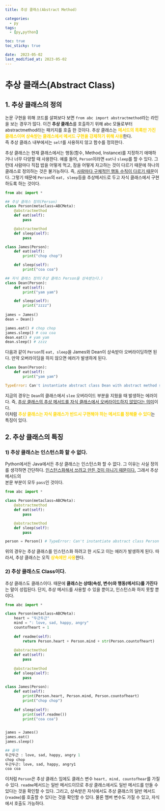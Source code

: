 ```yaml
---
title: 추상 클래스(Abstract Method)

categories:
  - py
tags:
  - [py,python]

toc: true
toc_sticky: true

date:  2023-05-02
last_modified_at: 2023-05-02 
---
```


# 추상 클래스(Abstract Class)
## 1. 추상 클래스의 정의

논문 구현을 위해 코드를 살펴보다 보면 `from abc import abstractmethod`라는 라인을 보는 경우가 많다. 이건 **추상 클래스**를 호출하기 위해 abc 모듈로부터 abstractmethod라는 
패키지를 호출 한 것이다. 추상 클래스는 <span style = "color:gold">**메서드의 목록만 가진 클래스이며 상속받는 클래스에서 메서드 구현을 강제하기 위해 사용**</span>한다.  
즉 추상 클래스 내부에서는 `self`를 사용하지 않고 함수를 정의한다.

추상 클래스는 현재 클래스에서는 행동(함수, Method, Instance)를 지정하기 애매하거나 너무 다양할 때 사용한다. 예를 들어, `Person`이라면 `eat`나 `sleep`를 할 수 있다. 그런데 사람마다
 직접 밥을 어떻게 먹고, 잠을 어떻게 자고하는 것이 다르기 때문에 하나의 클래스로 정의하는 것은 불가능하다. 즉, <u>사람마다 구체적인 행동 수칙이 다르기 때문</u>이다. 그렇기 때문에 
`Person`의 `eat, sleep`등을 추상메서드로 두고 자식 클래스에서 구현하도록 하는 것이다.

```python
from abc import *

## 추상 클래스 정의(Person)
class Person(metaclass=ABCMeta):
    @abstractmethod
    def eat(self):
        pass

    @abstractmethod
    def sleep(self):
        pass

class James(Person):
    def eat(self):
        print("chop chop")

    def sleep(self):
        print("coa coa")

## 자식 클래스 정의(추상 클래스 Person을 상속받는다.)
class Dean(Person):
    def eat(self):
        print("yam yam")

    def sleep(self):
        print("zzzz")
        
james = James()
dean = Dean()

james.eat() # chop chop
james.sleep() # coa coa
dean.eat() # yam yam
dean.sleep() # zzzz        
```
다음과 같이 `Person`의 `eat, sleep`을 James와 Dean이 상속받아 오버라이딩하면 된다. 만약 오버라이딩을 하지 않으면 에러가 발생하게 된다.

```python
class Dean(Person):
    def eat(self):
        print("yam yam")
```
```python
TypeError: Can't instantiate abstract class Dean with abstract method sleep
```
지금의 경우는 `Dean`의 클래스에서 `slee` 오버라이드 부분을 지웠을 때 발생하는 에러이다. 즉, <u>추상 클래스의 추상 메서드를 자식 클래스에서 오버라이드하지 않았다는 의미</u>이다.  
이처럼 <span style = "color:gold">**추상 클래스는 자식 클래스가 반드시 구현해야 하는 메서드를 정해줄 수 있다**</span>는 특징이 있다.

## 2. 추상 클래스의 특징
### 1) 추상 클래스는 인스턴스화 할 수 없다.

Python에서든 Java에서든 추상 클래스는 인스턴스화 할 수 없다. 그 이유는 사실 정의를 생각하면 간단하다. <u>인스턴스화해서 쓰려고 만든 것이 아니기 때문이다.</u> 그래서 추상 메서드의  
본문 부분이 모두 `pass`인 것이다.

```python
from abc import *

class Person(metaclass=ABCMeta):
    @abstractmethod
    def eat(self):
        pass

    @abstractmethod
    def sleep(self):
        pass

person = Person() # TypeError: Can't instantiate abstract class Person with abstract methods eat, sleep
```
위의 경우는 추상 클래스를 인스턴스화 하려고 한 시도고 이는 에러가 발생하게 된다. 따라서, 추상 클래스는 오직 <span style = "color:gold">**상속에만 사용**</span>한다.

### 2) 추상 클래스도 Class이다.
추상 클래스도 클래스이다. 때문에 <span stlye = "color:gold">**클래스는 상태(속성, 변수)와 행동(메서드)를 가진다**</span> 는 말이 성립된다. 
단지, 추상 메서드를 사용할 수 있을 뿐이고, 인스턴스화 하지 못할 뿐이다.

```python
from abc import *

class Person(metaclass=ABCMeta):
    heart = "두근두근"
    mind = ": love, sad, happy, angry"
    countofheart = 1
    
    def readme(self):
        return Person.heart + Person.mind + str(Person.countofheart)
    
    @abstractmethod
    def eat(self):
        pass
    
    @abstractmethod
    def sleep(self):
        pass
    
class James(Person):
    def eat(self):
        print(Person.heart, Person.mind, Person.countofheart)
        print("chop chop")
            
    def sleep(self):
        print(self.readme())
        print("coa coa")
            

james = James()
james.eat()
james.sleep()
```
```python
## 출력
두근두근 : love, sad, happy, angry 1
chop chop
두근두근: love, sad, happy, angry1
coa coa
```
이처럼 `Person`은 추상 클래스 임에도 클래스 변수 `heart, mind, countofhear`를 가질 수 있다. `readme`메서드는 일반 메서드이므로 추상 클래스에서도 일반 메서드를 만들 수 있다는 것을 
확인할 수 있다. 그리고, 상속받은 자식에서도 추상 클래스의 일반 메서드(`readme`)를 호출할 수 있다는 것을 확인할 수 있다. 물론 멤버 변수도 가질 수 있고, 자식에서 호출도 가능하다.






